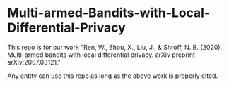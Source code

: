 # Multi-armed-Bandits-with-Local-Differential-Privacy

This repo is for our work "Ren, W., Zhou, X., Liu, J., & Shroff, N. B. (2020). Multi-armed bandits with local differential privacy. arXiv preprint arXiv:2007.03121."

Any entity can use this repo as long as the above work is properly cited.
